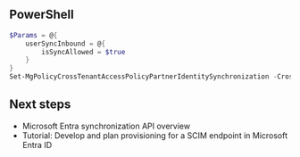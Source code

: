 ## PowerShell

```powershell
$Params = @{
    userSyncInbound = @{
        isSyncAllowed = $true
    }
}
Set-MgPolicyCrossTenantAccessPolicyPartnerIdentitySynchronization -CrossTenantAccessPolicyConfigurationPartnerTenantId $sourceTenantId -BodyParameter $Params
```

## Next steps

- Microsoft Entra synchronization API overview
- Tutorial: Develop and plan provisioning for a SCIM endpoint in Microsoft Entra ID